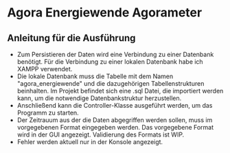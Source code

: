 # Agora Energiewende Agorameter

## Anleitung für die Ausführung
- Zum Persistieren der Daten wird eine Verbindung zu einer Datenbank benötigt. Für die Verbindung zu einer lokalen Datenbank habe ich XAMPP verwendet.
- Die lokale Datenbank muss die Tabelle mit dem Namen "agora_energiewende" und die dazugehörigen Tabellenstrukturen beinhalten. Im Projekt befindet sich eine
.sql Datei, die importiert werden kann, um die notwendige Datenbankstruktur herzustellen.
- Anschließend kann die Controller-Klasse ausgeführt werden, um das Programm zu starten.
- Der Zeitrauum aus der die Daten abgegriffen werden sollen, muss im vorgegebenen Format eingegeben werden. Das vorgegebene Format 
wird in der GUI angezeigt. Validierung des Formats ist WIP.
- Fehler werden aktuell nur in der Konsole angezeigt.
